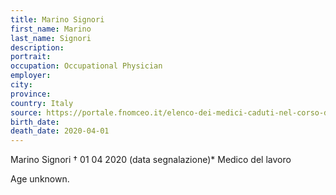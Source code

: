 ```yaml
---
title: Marino Signori
first_name: Marino
last_name: Signori
description: 
portrait: 
occupation: Occupational Physician
employer: 
city: 
province: 
country: Italy
source: https://portale.fnomceo.it/elenco-dei-medici-caduti-nel-corso-dellepidemia-di-covid-19/
birth_date: 
death_date: 2020-04-01
---
```


Marino Signori † 01 04 2020 (data segnalazione)*
Medico del lavoro

Age unknown.